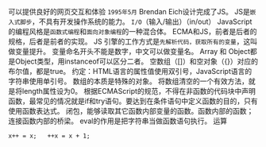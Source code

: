 可以提供良好的网页交互和体验
`1995年5月` Brendan Eich设计完成了JS。
JS是`嵌入式脚步`，不具有开发操作系统的能力。
`I/O`（输入/输出）（in/out）
JavaScript的编程风格是`函数式编程`和`面向对象编程`的一种混合体。
ECMA和JS，前者是后者的规格，后者是前者的实现。
JS 引擎的工作方式是`先解析代码，获取所有的变量`，这叫做变量提升。
变量命名开头不能是数字，中文可以做变量名。
Array 和 Object都是Object类型，用instanceof可以区分二者。
空数组（[]）和空对象（{}）对应的布尔值，都是true。
约定：HTML语言的属性值使用双引号，JavaScript语言的字符串使用单引号。
数组的本质是特殊的对象。
将数组清空的一个有效方法，就是将length属性设为0。
根据ECMAScript的规范，不得在非函数的代码块中声明函数，最常见的情况就是if和try语句。要达到在条件语句中定义函数的目的，只有使用函数表达式。
闭包，能够读取其它函数内部变量的函数。函数内部的函数；连接函数内部的桥梁。
eval的作用是把字符串当做函数语句执行。
运算
```
x++ = x;   ++x = x + 1;
```










